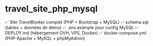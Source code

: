 # travel_site_php_mysql
✅ Site TravelBooker complet (PHP + Bootstrap + MySQL)  ✅ schema.sql (tables + données de démo)  ✅ .env.example pour config MySQL  ✅ DEPLOY.md (hébergement OVH, VPS, Docker)  ✅ docker-compose.yml (PHP-Apache + MySQL + phpMyAdmin)
